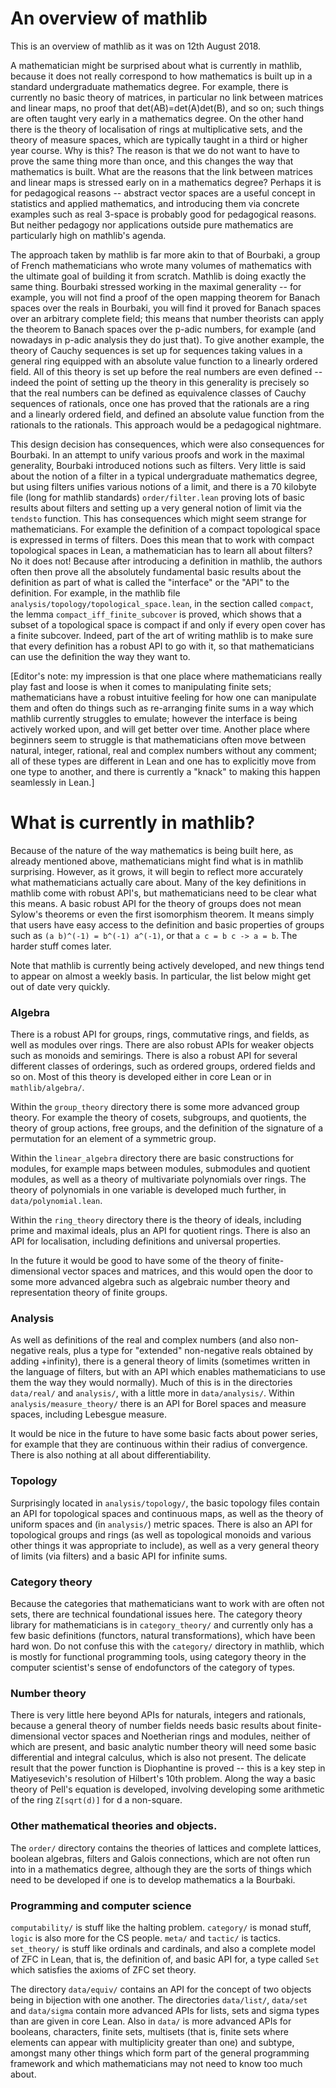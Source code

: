 # An overview of mathlib

This is an overview of mathlib as it was on 12th August 2018.

A mathematician might be surprised about what is currently in mathlib, because it does not really correspond to how mathematics is built up in a standard undergraduate mathematics degree. For example, there is currently no basic theory of matrices, in particular no link between matrices and linear maps, no proof that det(AB)=det(A)det(B), and so on; such things are often taught very early in a mathematics degree. On the other hand there is the theory of localisation of rings at multiplicative sets, and the theory of measure spaces, which are typically taught in a third or higher year course. Why is this? The reason is that we do not want to have to prove the same thing more than once, and this changes the way that mathematics is built. What are the reasons that the link between matrices and linear maps is stressed early on in a mathematics degree? Perhaps it is for pedagogical reasons -- abstract vector spaces are a useful concept in statistics and applied mathematics, and introducing them via concrete examples such as real 3-space is probably good for pedagogical reasons. But neither pedagogy nor applications outside pure mathematics are particularly high on mathlib's agenda.

The approach taken by mathlib is far more akin to that of Bourbaki, a group of French mathematicians who wrote many volumes of mathematics with the ultimate goal of building it from scratch. Mathlib is doing exactly the same thing. Bourbaki stressed working in the maximal generality -- for example, you will not find a proof of the open mapping theorem for Banach spaces over the reals in Bourbaki, you will find it proved for Banach spaces over an arbitrary complete field; this means that number theorists can apply the theorem to Banach spaces over the p-adic numbers, for example (and nowadays in p-adic analysis they do just that). To give another example, the theory of Cauchy sequences is set up for sequences taking values in a general ring equipped with an absolute value function to a linearly ordered field. All of this theory is set up before the real numbers are even defined -- indeed the point of setting up the theory in this generality is precisely so that the real numbers can be defined as equivalence classes of Cauchy sequences of rationals, once one has proved that the rationals are a ring and a linearly ordered field, and defined an absolute value function from the rationals to the rationals. This approach would be a pedagogical nightmare.

This design decision has consequences, which were also consequences for Bourbaki. In an attempt to unify various proofs and work in the maximal generality, Bourbaki introduced notions such as filters. Very little is said about the notion of a filter in a typical undergraduate mathematics degree, but using filters unifies various notions of a limit, and there is a 70 kilobyte file (long for mathlib standards) `order/filter.lean` proving lots of basic results about filters and setting up a very general notion of limit via the `tendsto` function. This has consequences which might seem strange for mathematicians. For example the definition of a compact topological space is expressed in terms of filters. Does this mean that to work with compact topological spaces in Lean, a mathematician has to learn all about filters? No it does not! Because after introducing a definition in mathlib, the authors often then prove all the absolutely fundamental basic results about the definition as part of what is called the "interface" or the "API" to the definition. For example, in the mathlib file `analysis/topology/topological_space.lean`, in the section called `compact`, the lemma `compact_iff_finite_subcover` is proved, which shows that a subset of a topological space is compact if and only if every open cover has a finite subcover. Indeed, part of the art of writing mathlib is to make sure that every definition has a robust API to go with it, so that mathematicians can use the definition the way they want to.

[Editor's note: my impression is that one place where mathematicians really play fast and loose is when it comes to manipulating finite sets; mathematicians have a robust intuitive feeling for how one can manipulate them and often do things such as re-arranging finite sums in a way which mathlib currently struggles to emulate; however the interface is being actively worked upon, and will get better over time. Another place where beginners seem to struggle is that mathematicians often move between natural, integer, rational, real and complex numbers without any comment; all of these types are different in Lean and one has to explicitly move from one type to another, and there is currently a "knack" to making this happen seamlessly in Lean.]

# What is currently in mathlib?

Because of the nature of the way mathematics is being built here, as already mentioned above, mathematicians might find what is in mathlib surprising. However, as it grows, it will begin to reflect more accurately what mathematicians actually care about. Many of the key definitions in mathlib come with robust API's, but mathematicians need to be clear what this means. A basic robust API for the theory of groups does not mean Sylow's theorems or even the first isomorphism theorem. It means simply that users have easy access to the definition and basic properties of groups such as `(a b)^(-1) = b^(-1) a^(-1)`, or that `a c = b c -> a = b`. The harder stuff comes later.

Note that mathlib is currently being actively developed, and new things tend to appear on almost a weekly basis. In particular, the list below might get out of date very quickly.


### Algebra

There is a robust API for groups, rings, commutative rings, and fields, as well as modules over rings. There are also robust APIs for weaker objects such as monoids and semirings. There is also a robust API for several different classes of orderings, such as ordered groups, ordered fields and so on. Most of this theory is developed either in core Lean or in `mathlib/algebra/`.

Within the `group_theory` directory there is some more advanced group theory. For example the theory of cosets, subgroups, and quotients, the theory of group actions, free groups, and the definition of the signature of a permutation for an element of a symmetric group.

Within the `linear_algebra` directory there are basic constructions for modules, for example maps between modules, submodules and quotient modules, as well as a theory of multivariate polynomials over rings. The theory of polynomials in one variable is developed much further, in `data/polynomial.lean`.

Within the `ring_theory` directory there is the theory of ideals, including prime and maximal ideals, plus an API for quotient rings. There is also an API for localisation, including definitions and universal properties.

In the future it would be good to have some of the theory of finite-dimensional vector spaces and matrices, and this would open the door to some more advanced algebra such as algebraic number theory and representation theory of finite groups.

### Analysis

As well as definitions of the real and complex numbers (and also non-negative reals, plus a type for "extended" non-negative reals obtained by adding +infinity), there is a general theory of limits (sometimes written in the language of filters, but with an API which enables mathematicians to use them the way they would normally). Much of this is in the directories `data/real/` and `analysis/`, with a little more in `data/analysis/`. Within `analysis/measure_theory/` there is an API for Borel spaces and measure spaces, including Lebesgue measure. 

It would be nice in the future to have some basic facts about power series, for example that they are continuous within their radius of convergence. There is also nothing at all about differentiability.

### Topology

Surprisingly located in `analysis/topology/`, the basic topology files contain an API for topological spaces and continuous maps, as well as the theory of uniform spaces and (in `analysis/`) metric spaces. There is also an API for topological groups and rings (as well as topological monoids and various other things it was appropriate to include), as well as a very general theory of limits (via filters) and a basic API for infinite sums.

### Category theory

Because the categories that mathematicians want to work with are often not sets, there are technical foundational issues here. The category theory library for mathematicians is in `category_theory/` and currently only has a few basic definitions (functors, natural transformations), which have been hard won. Do not confuse this with the `category/` directory in mathlib, which is mostly for functional programming tools, using category theory in the computer scientist's sense of endofunctors of the category of types.

### Number theory

There is very little here beyond APIs for naturals, integers and rationals, because a general theory of number fields needs basic results about finite-dimensional vector spaces and Noetherian rings and modules, neither of which are present, and basic analytic number theory will need some basic differential and integral calculus, which is also not present. The delicate result that the power function is Diophantine is proved -- this is a key step in Matiyesevich's resolution of Hilbert's 10th problem. Along the way a basic theory of Pell's equation is developed, involving developing some arithmetic of the ring `Z[sqrt(d)]` for d a non-square.

### Other mathematical theories and objects.

The `order/` directory contains the theories of lattices and complete lattices, boolean algebras, filters and Galois connections, which are not often run into in a mathematics degree, although they are the sorts of things which need to be developed if one is to develop mathematics a la Bourbaki.


### Programming and computer science

`computability/` is stuff like the halting problem. `category/` is monad stuff, `logic` is also more for the CS people. `meta/` and `tactic/` is tactics. `set_theory/` is stuff like ordinals and cardinals, and also a complete model of ZFC in Lean, that is, the definition of, and basic API for, a type called `Set` which satisfies the axioms of ZFC set theory.

The directory `data/equiv/` contains an API for the concept of two objects being in bijection with one another. The directories `data/list/`, `data/set` and `data/sigma` contain more advanced APIs for lists, sets and sigma types than are given in core Lean. Also in `data/` is more advanced APIs for booleans, characters, finite sets, multisets (that is, finite sets where elements can appear with multiplicity greater than one) and subtype, amongst many other things which form part of the general programming framework and which mathematicians may not need to know too much about.
